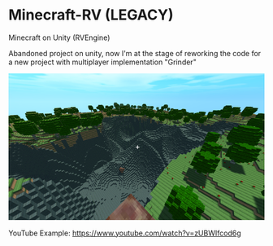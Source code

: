 # Minecraft-RV (LEGACY)
Minecraft on Unity (RVEngine)

Abandoned project on unity, now I'm at the stage of reworking the code for a new project with multiplayer implementation "Grinder"

![alt text](https://github.com/StayOnSofa/Minecraft-RV/blob/main/example.png?raw=true)

YouTube Example: https://www.youtube.com/watch?v=zUBWIfcod6g
